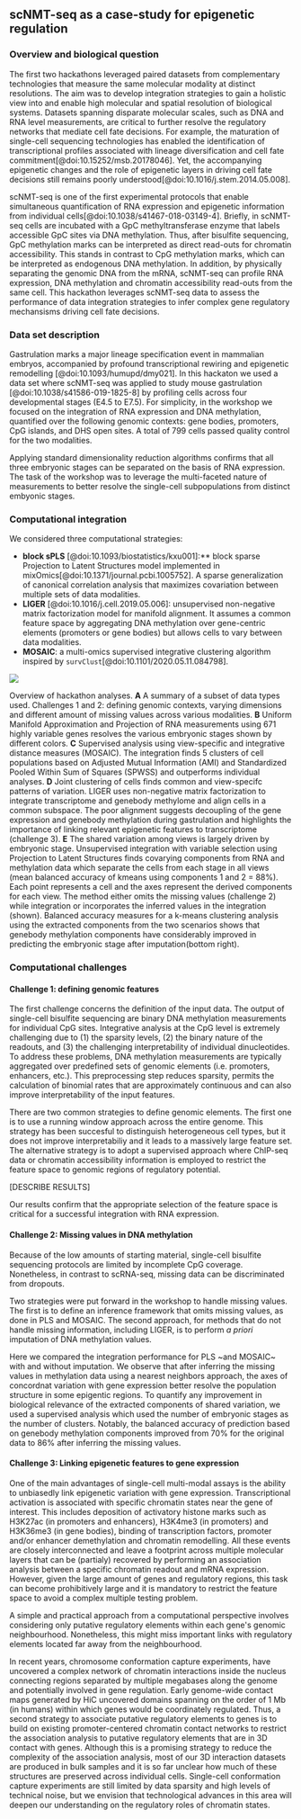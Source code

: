 ## scNMT-seq as a case-study for epigenetic regulation

### Overview and biological question

The first two hackathons leveraged paired datasets from complementary technologies that measure the same molecular modality at distinct resolutions. The aim was to develop integration strategies to gain a holistic view into and enable high molecular and spatial resolution of biological systems. Datasets spanning disparate molecular scales, such as DNA and RNA level measurements, are critical to further resolve the regulatory networks that mediate cell fate decisions. For example, the maturation of single-cell sequencing technologies has enabled the identification of transcriptional profiles associated with lineage diversification and cell fate commitment[@doi:10.15252/msb.20178046]. Yet, the accompanying epigenetic changes and the role of epigenetic layers in driving cell fate decisions still remains poorly understood[@doi:10.1016/j.stem.2014.05.008].

scNMT-seq is one of the first experimental protocols that enable simultaneous quantification of RNA expression and epigenetic information from individual cells[@doi:10.1038/s41467-018-03149-4]. Briefly, in scNMT-seq cells are incubated with a GpC methyltransferase enzyme that labels accessible GpC sites via DNA methylation. Thus, after bisulfite sequencing, GpC methylation marks can be interpreted as direct read-outs for chromatin accessibility. This stands in contrast to CpG methylation marks, which can be interpreted as endogenous DNA methylation. In addition, by physically separating the genomic DNA from the mRNA, scNMT-seq can profile RNA expression, DNA methylation and chromatin accessibility read-outs from the same cell. This hackathon leverages scNMT-seq data to assess the performance of data integration strategies to infer complex gene regulatory mechansisms driving cell fate decisions.

### Data set description

Gastrulation marks a major lineage specification event in mammalian embryos, accompanied by profound transcriptional rewiring and epigenetic remodelling [@doi:10.1093/humupd/dmy021]. In this hackaton we used a data set where scNMT-seq was applied to study mouse gastrulation [@doi:10.1038/s41586-019-1825-8] by profiling cells across four developmental stages (E4.5 to E7.5). For simplicity, in the workshop we focused on the integration of RNA expression and DNA methylation, quantified over the following genomic contexts: gene bodies, promoters, CpG islands, and DHS open sites. A total of 799 cells passed quality control for the two modalities. 

Applying standard dimensionality reduction algorithms confirms that all three embryonic stages can be separated on the basis of RNA expression. The task of the workshop was to leverage the multi-faceted nature of measurements to better resolve the single-cell subpopulations from distinct embyonic stages.

### Computational integration

We considered three computational strategies:  

*  **block sPLS** [@doi:10.1093/biostatistics/kxu001]:** block sparse Projection to Latent Structures model implemented in mixOmics[@doi:10.1371/journal.pcbi.1005752]. A sparse generalization of canonical correlation analysis that maximizes covariation between multiple sets of data modalities.
* **LIGER** [@doi:10.1016/j.cell.2019.05.006]: unsupervised non-negative matrix factorization model for manifold alignment. It assumes a common feature space by aggregating DNA methylation over gene-centric elements (promoters or gene bodies) but allows cells to vary between data modalities.  
* **MOSAIC**: a multi-omics supervised integrative clustering algorithm inspired by `survClust`[@doi:10.1101/2020.05.11.084798].


![](images/scNMTseq.png)

Overview of hackathon analyses.
**A** A summary of a subset of data types used. Challenges 1 and 2: defining genomic contexts, varying dimensions and different amount of missing values across various modalities.
**B** Uniform Manifold Approximation and Projection of RNA measurements using 671 highly variable genes resolves the various embryonic stages shown by different colors.
**C** Supervised analysis using view-specific and integrative distance measures (MOSAIC). The integration finds 5 clusters of cell populations based on Adjusted Mutual Information (AMI) and Standardized Pooled Within Sum of Squares (SPWSS) and outperforms individual analyses.
**D** Joint clustering of cells finds common and view-specifc patterns of variation. LIGER uses non-negative matrix factorization to integrate transcriptome and genebody methylome and align cells in a common subspace. The poor alignment suggests decoupling of the gene expression and genebody methylation during gastrulation and highlights the importance of linking relevant epigenetic features to transcriptome (challenge 3). 
**E** The shared variation among views is largely driven by embryonic stage. Unsupervised integration with variable selection using Projection to Latent Structures finds covarying components from RNA and methylation data which separate the cells from each stage in all views (mean balanced accuracy of kmeans using components 1 and 2 = 88%). Each point represents a cell and the axes represent the derived components for each view. The method either omits the missing values (challenge 2) while integration or incorporates the inferred values in the integration (shown). Balanced accuracy measures for a k-means clustering analysis using the extracted components from the two scenarios shows that genebody methylation components have considerably improved in predicting the embryonic stage after imputation(bottom right).

### Computational challenges

#### Challenge 1: defining genomic features

The first challenge concerns the definition of the input data. The output of single-cell bisulfite sequencing are binary DNA methylation measurements for individual CpG sites. Integrative analysis at the CpG level is extremely challenging due to (1) the sparsity levels, (2) the binary nature of the readouts, and (3) the challenging interpretability of individual dinucleotides.
To address these problems, DNA methylation measurements are typically aggregated over predefined sets of genomic elements (i.e. promoters, enhancers, etc.). This preprocessing step reduces sparsity, permits the calculation of binomial rates that are approximately continuous and can also improve interpretability of the input features.

There are two common strategies to define genomic elements. The first one is to use a running window approach across the entire genome. This strategy has been succesful to distinguish heterogeneous cell types, but it does not improve interpretabiliy and it leads to a massively large feature set. The alternative strategy is to adopt a supervised approach where ChIP-seq data or chromatin accessibility information is employed to restrict the feature space to genomic regions of regulatory potential.

<!-- n our results we observe remarkable differences between genomic contexts on the integration performance.  -->

[DESCRIBE RESULTS]

Our results confirm that the appropriate selection of the feature space is critical for a successful integration with RNA expression.

<!-- DESCRIBE REGULATORY CHROMATIN ATLASES -->


#### Challenge 2: Missing values in DNA methylation

Because of the low amounts of starting material, single-cell bisulfite sequencing protocols are limited by incomplete CpG coverage. Nonetheless, in contrast to scRNA-seq, missing data can be discriminated from dropouts.

Two strategies were put forward in the workshop to handle missing values. The first is to define an inference framework that omits missing values, as done in PLS and MOSAIC. The second approach, for methods that do not handle missing information, including LIGER, is to perform *a priori* imputation of DNA methylation values.

Here we compared the integration performance for PLS ~and MOSAIC~ with and without imputation. We observe that after inferring the missing values in methylation data using a nearest neighbors approach, the axes of concordnat variation with gene expression better resolve the population structure in some epigentic regions. To quantify any improvement in biological relevance of the extracted components of shared variation, we used a supervised analysis which used the number of embryonic stages as the number of clusters. Notably, the balanced accuracy of prediction based on genebody methylation components improved from 70% for the original data to 86% after inferring the missing values.

#### Challenge 3: Linking epigenetic features to gene expression

One of the main advantages of single-cell multi-modal assays is the ability to unbiasedly link epigenetic variation with gene expression.
Transcriptional activation is associated with specific chromatin states near the gene of interest. This includes deposition of activatory histone marks such as H3K27ac (in promoters and enhancers), H3K4me3 (in promoters) and H3K36me3 (in gene bodies), binding of transcription factors, promoter and/or enhancer demethylation and chromatin remodelling. All these events are closely interconnected and leave a footprint across multiple molecular layers that can be (partialy) recovered by performing an association analysis between a specific chromatin readout and mRNA expression. However, given the large amount of genes and regulatory regions, this task can become prohibitively large and it is mandatory to restrict the feature space to avoid a complex multiple testing problem.

A simple and practical approach from a computational perspective involves considering only putative regulatory elements within each gene's genomic neighbourhood. Nonetheless, this might miss important links with regulatory elements located far away from the neighbourhood.

In recent years, chromosome conformation capture experiments, have uncovered a complex network of chromatin interactions inside the nucleus connecting regions separated by multiple megabases along the genome and potentially involved in gene regulation. Early genome-wide contact maps generated by HiC uncovered domains spanning on the order of 1 Mb (in humans) within which genes would be coordinately regulated. Thus, a second strategy to associate putative regulatory elements to genes is to build on existing promoter-centered chromatin contact networks to restrict the association analysis to putative regulatory elements that are in 3D contact with genes.
Although this is a promising strategy to reduce the complexity of the association analysis, most of our 3D interaction datasets are produced in bulk samples and it is so far unclear how much of these structures are preserved across individual cells. Single-cell conformation capture experiments are still limited by data sparsity and high levels of technical noise, but we envision that technological advances in this area will deepen our understanding on the regulatory roles of chromatin states.
